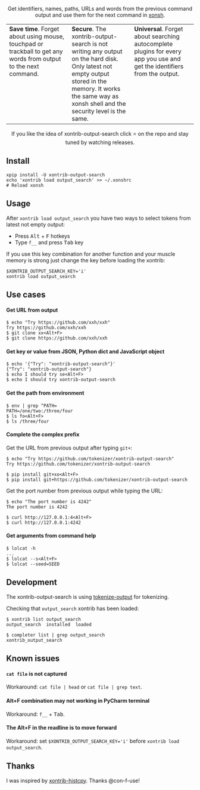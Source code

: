 <p align="center">
Get identifiers, names, paths, URLs and words from the previous command output and use them for the next command in <a href="https://xon.sh">xonsh</a>.
</p>

<table width="100%">
<col style="width:33%">
<col style="width:33%">
<col style="width:33%">
<tbody>
<tr>
<td valign="top">
<b>Save time</b>. Forget about using mouse, touchpad or trackball to get any words from output to the next command.
</td>
<td valign="top">
<b>Secure</b>. The xontrib-output-search is not writing any output on the hard disk. Only latest not empty output stored in the memory. It works the same way as xonsh shell and the security level is the same.
</td>
<td valign="top">
<b>Universal</b>. Forget about searching autocomplete plugins for every app you use and get the identifiers from the output.
</td>
</tr>
</tbody>
</table>

<p align="center">  
If you like the idea of xontrib-output-search click ⭐ on the repo and stay tuned by watching releases.
</p>

## Install
```shell script
xpip install -U xontrib-output-search
echo 'xontrib load output_search' >> ~/.xonshrc
# Reload xonsh
```

## Usage
After `xontrib load output_search` you have two ways to select tokens from latest not empty output:
* Press <kbd>Alt</kbd> + <kbd>F</kbd> hotkeys
* Type `f__` and press <kbd>Tab</kbd> key  

If you use this key combination for another function and your muscle memory is strong just change the key before loading the xontrib:
```
$XONTRIB_OUTPUT_SEARCH_KEY='i'
xontrib load output_search
```

## Use cases
#### Get URL from output
```shell script
$ echo "Try https://github.com/xxh/xxh"
Try https://github.com/xxh/xxh
$ git clone xx<Alt+F>
$ git clone https://github.com/xxh/xxh
```

#### Get key or value from JSON, Python dict and JavaScript object
```shell script
$ echo '{"Try": "xontrib-output-search"}'
{"Try": "xontrib-output-search"}
$ echo I should try se<Alt+F>
$ echo I should try xontrib-output-search
```    

#### Get the path from environment
```shell script
$ env | grep ^PATH=
PATH=/one/two:/three/four
$ ls fo<Alt+F>
$ ls /three/four
```    

#### Complete the complex prefix

Get the URL from previous output after typing `git+`:
```shell script
$ echo "Try https://github.com/tokenizer/xontrib-output-search"
Try https://github.com/tokenizer/xontrib-output-search

$ pip install git+xo<Alt+F>
$ pip install git+https://github.com/tokenizer/xontrib-output-search
```
Get the port number from previous output while typing the URL:
```shell script
$ echo "The port number is 4242"
The port number is 4242

$ curl http://127.0.0.1:4<Alt+F>
$ curl http://127.0.0.1:4242
```

#### Get arguments from command help
```shell script
$ lolcat -h
...
$ lolcat --s<Alt+F>
$ lolcat --seed=SEED
```
## Development

The xontrib-output-search is using [tokenize-output](https://github.com/tokenizer/tokenize-output) for tokenizing.

Checking that `output_search` xontrib has been loaded:
```shell script
$ xontrib list output_search
output_search  installed  loaded

$ completer list | grep output_search
xontrib_output_search
```

## Known issues
#### `cat file` is not captured
Workaround: `cat file | head` or `cat file | grep text`.

#### Alt+F combination may not working in PyCharm terminal
Workaround: `f__` + <kbd>Tab</kbd>.

#### The Alt+F in the readline is to move forward
Workaround: set `$XONTRIB_OUTPUT_SEARCH_KEY='i'` before `xontrib load output_search`.

## Thanks
I was inspired by [xontrib-histcpy](https://github.com/con-f-use/xontrib-histcpy). Thanks @con-f-use!

